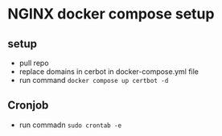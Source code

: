 # NGINX docker compose setup


## setup
  - pull repo
  - replace domains in cerbot in docker-compose.yml file
  - run command `docker compose up certbot -d`

## Cronjob
  - run commadn `sudo crontab -e`